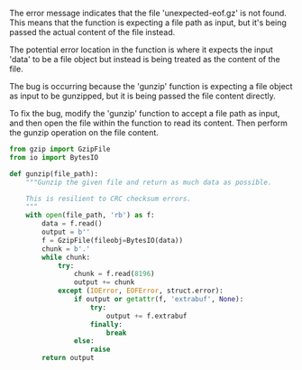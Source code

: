 The error message indicates that the file 'unexpected-eof.gz' is not found. This means that the function is expecting a file path as input, but it's being passed the actual content of the file instead. 

The potential error location in the function is where it expects the input 'data' to be a file object but instead is being treated as the content of the file.

The bug is occurring because the 'gunzip' function is expecting a file object as input to be gunzipped, but it is being passed the file content directly.

To fix the bug, modify the 'gunzip' function to accept a file path as input, and then open the file within the function to read its content. Then perform the gunzip operation on the file content.

```python
from gzip import GzipFile
from io import BytesIO

def gunzip(file_path):
    """Gunzip the given file and return as much data as possible.

    This is resilient to CRC checksum errors.
    """
    with open(file_path, 'rb') as f:
        data = f.read()
        output = b''
        f = GzipFile(fileobj=BytesIO(data))
        chunk = b'.'
        while chunk:
            try:
                chunk = f.read(8196)
                output += chunk
            except (IOError, EOFError, struct.error):
                if output or getattr(f, 'extrabuf', None):
                    try:
                        output += f.extrabuf
                    finally:
                        break
                else:
                    raise
        return output
```